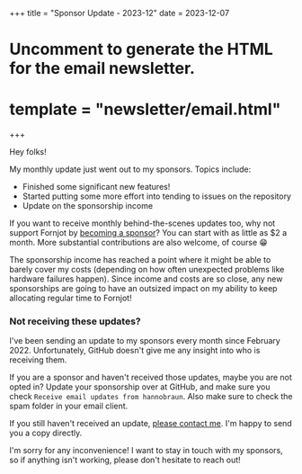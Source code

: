 +++
title = "Sponsor Update - 2023-12"
date = 2023-12-07

# Uncomment to generate the HTML for the email newsletter.
# template = "newsletter/email.html"
+++

Hey folks!

My monthly update just went out to my sponsors. Topics include:

- Finished some significant new features!
- Started putting some more effort into tending to issues on the repository
- Update on the sponsorship income

If you want to receive monthly behind-the-scenes updates too, why not support Fornjot by [becoming a sponsor](https://github.com/sponsors/hannobraun)? You can start with as little as $2 a month. More substantial contributions are also welcome, of course 😁

The sponsorship income has reached a point where it might be able to barely cover my costs (depending on how often unexpected problems like hardware failures happen). Since income and costs are so close, any new sponsorships are going to have an outsized impact on my ability to keep allocating regular time to Fornjot!


### Not receiving these updates?

I've been sending an update to my sponsors every month since February 2022. Unfortunately, GitHub doesn't give me any insight into who is receiving them.

If you are a sponsor and haven't received those updates, maybe you are not opted in? Update your sponsorship over at GitHub, and make sure you check `Receive email updates from hannobraun`. Also make sure to check the spam folder in your email client.

If you still haven't received an update, [please contact me](mailto:hanno@braun-odw.eu). I'm happy to send you a copy directly.

I'm sorry for any inconvenience! I want to stay in touch with my sponsors, so if anything isn't working, please don't hesitate to reach out!
